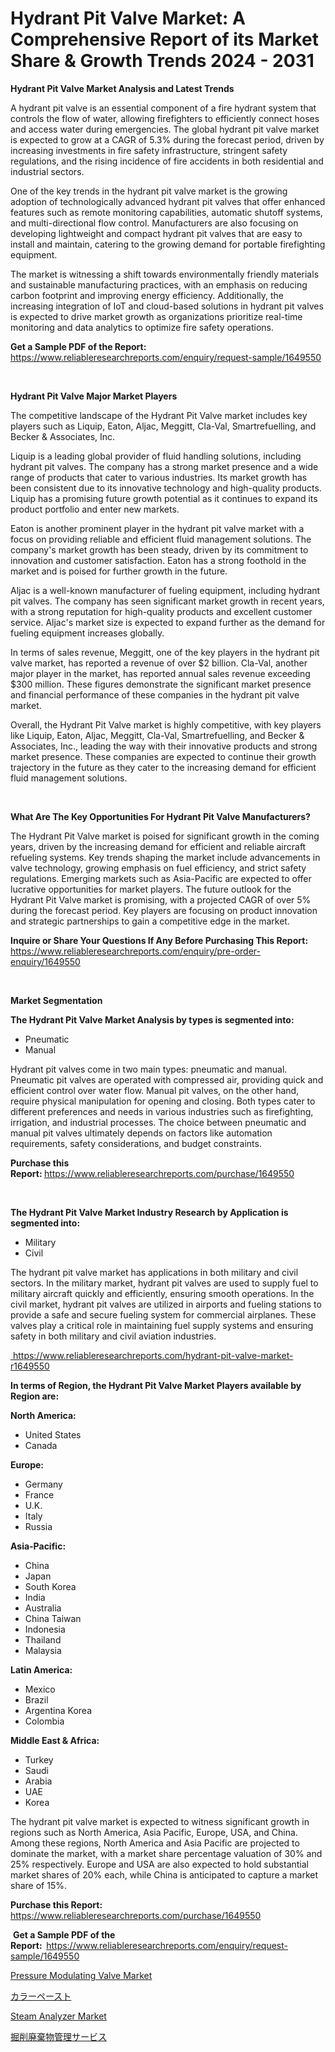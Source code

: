 <p><h1>Hydrant Pit Valve Market: A Comprehensive Report of its Market Share & Growth Trends 2024 - 2031</h1></p><p><strong>Hydrant Pit Valve Market Analysis and Latest Trends</strong></p>
<p><p>A hydrant pit valve is an essential component of a fire hydrant system that controls the flow of water, allowing firefighters to efficiently connect hoses and access water during emergencies. The global hydrant pit valve market is expected to grow at a CAGR of 5.3% during the forecast period, driven by increasing investments in fire safety infrastructure, stringent safety regulations, and the rising incidence of fire accidents in both residential and industrial sectors.</p><p>One of the key trends in the hydrant pit valve market is the growing adoption of technologically advanced hydrant pit valves that offer enhanced features such as remote monitoring capabilities, automatic shutoff systems, and multi-directional flow control. Manufacturers are also focusing on developing lightweight and compact hydrant pit valves that are easy to install and maintain, catering to the growing demand for portable firefighting equipment.</p><p>The market is witnessing a shift towards environmentally friendly materials and sustainable manufacturing practices, with an emphasis on reducing carbon footprint and improving energy efficiency. Additionally, the increasing integration of IoT and cloud-based solutions in hydrant pit valves is expected to drive market growth as organizations prioritize real-time monitoring and data analytics to optimize fire safety operations.</p></p>
<p><strong>Get a Sample PDF of the Report:&nbsp;</strong> <a href="https://www.reliableresearchreports.com/enquiry/request-sample/1649550">https://www.reliableresearchreports.com/enquiry/request-sample/1649550</a></p>
<p>&nbsp;</p>
<p><strong>Hydrant Pit Valve Major Market Players</strong></p>
<p><p>The competitive landscape of the Hydrant Pit Valve market includes key players such as Liquip, Eaton, Aljac, Meggitt, Cla-Val, Smartrefuelling, and Becker & Associates, Inc. </p><p>Liquip is a leading global provider of fluid handling solutions, including hydrant pit valves. The company has a strong market presence and a wide range of products that cater to various industries. Its market growth has been consistent due to its innovative technology and high-quality products. Liquip has a promising future growth potential as it continues to expand its product portfolio and enter new markets.</p><p>Eaton is another prominent player in the hydrant pit valve market with a focus on providing reliable and efficient fluid management solutions. The company's market growth has been steady, driven by its commitment to innovation and customer satisfaction. Eaton has a strong foothold in the market and is poised for further growth in the future.</p><p>Aljac is a well-known manufacturer of fueling equipment, including hydrant pit valves. The company has seen significant market growth in recent years, with a strong reputation for high-quality products and excellent customer service. Aljac's market size is expected to expand further as the demand for fueling equipment increases globally.</p><p>In terms of sales revenue, Meggitt, one of the key players in the hydrant pit valve market, has reported a revenue of over $2 billion. Cla-Val, another major player in the market, has reported annual sales revenue exceeding $300 million. These figures demonstrate the significant market presence and financial performance of these companies in the hydrant pit valve market. </p><p>Overall, the Hydrant Pit Valve market is highly competitive, with key players like Liquip, Eaton, Aljac, Meggitt, Cla-Val, Smartrefuelling, and Becker & Associates, Inc., leading the way with their innovative products and strong market presence. These companies are expected to continue their growth trajectory in the future as they cater to the increasing demand for efficient fluid management solutions.</p></p>
<p>&nbsp;</p>
<p><strong>What Are The Key Opportunities For Hydrant Pit Valve Manufacturers?</strong></p>
<p><p>The Hydrant Pit Valve market is poised for significant growth in the coming years, driven by the increasing demand for efficient and reliable aircraft refueling systems. Key trends shaping the market include advancements in valve technology, growing emphasis on fuel efficiency, and strict safety regulations. Emerging markets such as Asia-Pacific are expected to offer lucrative opportunities for market players. The future outlook for the Hydrant Pit Valve market is promising, with a projected CAGR of over 5% during the forecast period. Key players are focusing on product innovation and strategic partnerships to gain a competitive edge in the market.</p></p>
<p><strong>Inquire or Share Your Questions If Any Before Purchasing This Report:</strong> <a href="https://www.reliableresearchreports.com/enquiry/pre-order-enquiry/1649550">https://www.reliableresearchreports.com/enquiry/pre-order-enquiry/1649550</a></p>
<p>&nbsp;</p>
<p><strong>Market Segmentation</strong></p>
<p><strong>The Hydrant Pit Valve Market Analysis by types is segmented into:</strong></p>
<p><ul><li>Pneumatic</li><li>Manual</li></ul></p>
<p><p>Hydrant pit valves come in two main types: pneumatic and manual. Pneumatic pit valves are operated with compressed air, providing quick and efficient control over water flow. Manual pit valves, on the other hand, require physical manipulation for opening and closing. Both types cater to different preferences and needs in various industries such as firefighting, irrigation, and industrial processes. The choice between pneumatic and manual pit valves ultimately depends on factors like automation requirements, safety considerations, and budget constraints.</p></p>
<p><strong>Purchase this Report:&nbsp;</strong><a href="https://www.reliableresearchreports.com/purchase/1649550">https://www.reliableresearchreports.com/purchase/1649550</a></p>
<p>&nbsp;</p>
<p><strong>The Hydrant Pit Valve Market Industry Research by Application is segmented into:</strong></p>
<p><ul><li>Military</li><li>Civil</li></ul></p>
<p><p>The hydrant pit valve market has applications in both military and civil sectors. In the military market, hydrant pit valves are used to supply fuel to military aircraft quickly and efficiently, ensuring smooth operations. In the civil market, hydrant pit valves are utilized in airports and fueling stations to provide a safe and secure fueling system for commercial airplanes. These valves play a critical role in maintaining fuel supply systems and ensuring safety in both military and civil aviation industries.</p></p>
<p><a href="https://www.reliableresearchreports.com/hydrant-pit-valve-market-r1649550">&nbsp;https://www.reliableresearchreports.com/hydrant-pit-valve-market-r1649550</a></p>
<p><strong>In terms of Region, the Hydrant Pit Valve Market Players available by Region are:</strong></p>
<p>
    <p> <strong> North America: </strong>
        <ul>
            <li>United States</li>
            <li>Canada</li>
        </ul>
        </p> 
    <p> <strong> Europe: </strong>
        <ul>
            <li>Germany</li>
            <li>France</li>
            <li>U.K.</li>
            <li>Italy</li>
            <li>Russia</li>
        </ul>
        </p> 
    <p> <strong> Asia-Pacific: </strong>
        <ul>
            <li>China</li>
            <li>Japan</li>
            <li>South Korea</li>
            <li>India</li>
            <li>Australia</li>
            <li>China Taiwan</li>
            <li>Indonesia</li>
            <li>Thailand</li>
            <li>Malaysia</li>
        </ul>
        </p> 
    <p> <strong> Latin America: </strong>
        <ul>
            <li>Mexico</li>
            <li>Brazil</li>
            <li>Argentina Korea</li>
            <li>Colombia</li>
        </ul>
        </p> 
    <p> <strong> Middle East & Africa: </strong>
        <ul>
            <li>Turkey</li>
            <li>Saudi</li>
            <li>Arabia</li>
            <li>UAE</li>
            <li>Korea</li>
        </ul>
    </p>
    </p>
<p><p>The hydrant pit valve market is expected to witness significant growth in regions such as North America, Asia Pacific, Europe, USA, and China. Among these regions, North America and Asia Pacific are projected to dominate the market, with a market share percentage valuation of 30% and 25% respectively. Europe and USA are also expected to hold substantial market shares of 20% each, while China is anticipated to capture a market share of 15%.</p></p>
<p><strong>Purchase this Report: </strong><a href="https://www.reliableresearchreports.com/purchase/1649550">https://www.reliableresearchreports.com/purchase/1649550</a></p>
<p>&nbsp;<strong>Get a Sample PDF of the Report:&nbsp;&nbsp;</strong><a href="https://www.reliableresearchreports.com/enquiry/request-sample/1649550">https://www.reliableresearchreports.com/enquiry/request-sample/1649550</a></p>
<p><strong></strong></p>
<p><p><a href="https://github.com/nicoletavirag/Market-Research-Report-List-2/blob/main/pressure-modulating-valve-market.md">Pressure Modulating Valve Market</a></p><p><a href="https://github.com/luffiazaza/Market-Research-Report-List-1/blob/main/618000930206.md">カラーペースト</a></p><p><a href="https://github.com/mauripalmi/Market-Research-Report-List-2/blob/main/steam-analyzer-market.md">Steam Analyzer Market</a></p><p><a href="https://github.com/avbqbctihcbe2/Market-Research-Report-List-1/blob/main/577173230205.md">掘削廃棄物管理サービス</a></p></p>